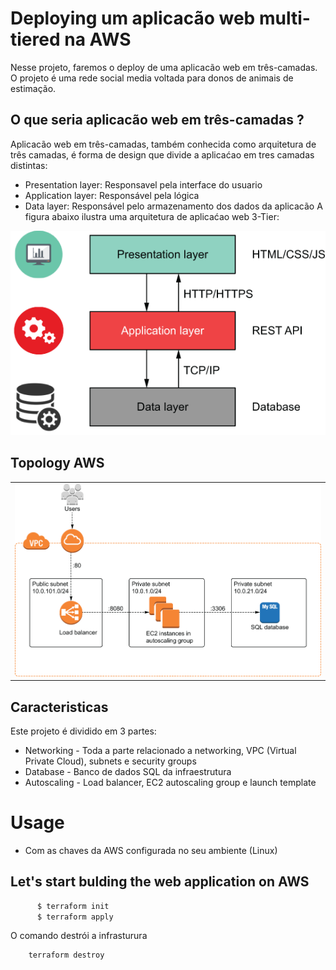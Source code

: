 # Deploying um aplicacão web multi-tiered na AWS

Nesse projeto, faremos o deploy de uma aplicacão web em três-camadas. O projeto é uma rede social media voltada para donos de animais de estimação.

## O que seria aplicacão web em três-camadas ?
Aplicacão web em três-camadas, também conhecida como arquitetura de três camadas, é forma de design que divide a aplicaćao em tres camadas distintas:
- Presentation layer: Responsavel pela interface do usuario
- Application layer: Responsável pela lógica
- Data layer: Responsável pelo armazenamento dos dados da aplicacão
A figura abaixo ilustra uma arquitetura de aplicaćao web 3-Tier:
<img src="https://github.com/kadeguilherme/multi-tiered/blob/main/architeture/3-tier.png" alt="Card-01">




## Topology AWS
<table>
  <td>
<img src="https://github.com/kadeguilherme/multi-tiered/blob/main/architeture/diagram.png" alt="Card-01">
  </td>
</table>

## Caracteristicas
Este projeto é dividido em 3 partes:
- Networking - Toda a parte relacionado a networking, VPC (Virtual Private Cloud), subnets e security groups
- Database - Banco de dados SQL da infraestrutura
- Autoscaling - Load balancer, EC2 autoscaling group e launch template


# Usage

- Com as chaves da AWS configurada no seu ambiente (Linux)

 ## Let's start bulding the web application on AWS
```bash
      $ terraform init  
      $ terraform apply
  ```
  O comando destrói a infrasturura
  
  ```bash
      terraform destroy  
 ```
  
  
